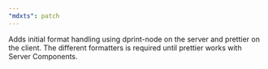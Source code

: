 ```yaml
---
"mdxts": patch
---
```


Adds initial format handling using dprint-node on the server and prettier on the client. The different formatters is required until prettier works with Server Components.
